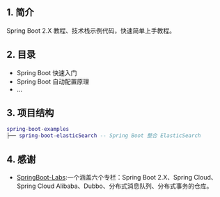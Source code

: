 ## 1. 简介
Spring Boot 2.X 教程、技术栈示例代码，快速简单上手教程。
## 2. 目录
- Spring Boot 快速入门
- Spring Boot 自动配置原理
- ...
## 3. 项目结构
``` lua
spring-boot-examples
├── spring-boot-elasticSearch -- Spring Boot 整合 ElasticSearch
```
## 4. 感谢
- [SpringBoot-Labs](https://github.com/YunaiV/SpringBoot-Labs):一个涵盖六个专栏：Spring Boot 2.X、Spring Cloud、Spring Cloud Alibaba、Dubbo、分布式消息队列、分布式事务的仓库。
